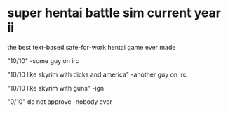 # super hentai battle sim current year ii
the best text-based safe-for-work hentai game ever made

"10/10" -some guy on irc

"10/10 like skyrim with dicks and america" -another guy on irc

"10/10 like skyrim with guns" -ign

"0/10" do not approve -nobody ever
